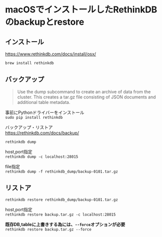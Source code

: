 # macOSでインストールしたRethinkDBのbackupとrestore

## インストール

https://www.rethinkdb.com/docs/install/osx/

`brew install rethinkdb`

## バックアップ

> Use the dump subcommand to create an archive of data from the cluster. This creates a tar.gz file consisting of JSON documents and additional table metadata.
  
  
事前にPythonドライバーをインストール  
`sudo pip install rethinkdb`

バックアップ・リストア  
https://rethinkdb.com/docs/backup/  
  
`rethinkdb dump`  

host,port指定  
`rethinkdb dump -c localhost:28015`  

file指定  
`rethinkdb dump -f rethinkdb_dump/backup-0101.tar.gz`

## リストア

`rethinkdb restore rethinkdb_dump/backup-0101.tar.gz`  
  
  
host,port指定  
`rethinkdb restore backup.tar.gz -c localhost:28015`  
  
**既存DB,tableに上書きする為には、`--force`オプションが必要**  
`rethinkdb restore backup.tar.gz --force`